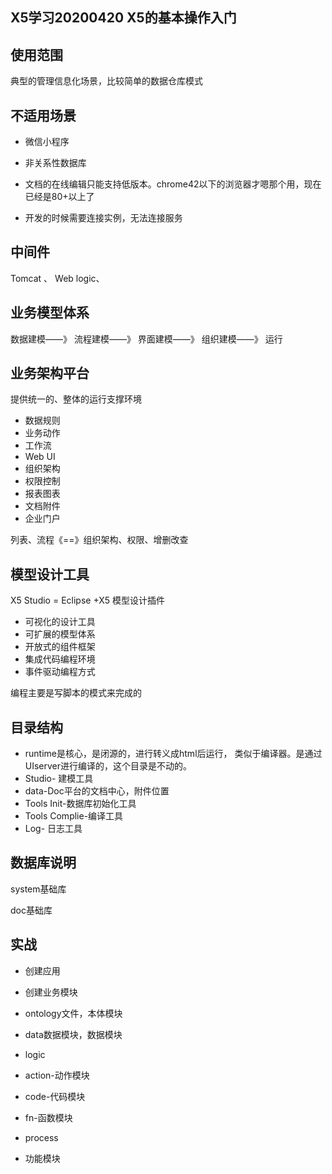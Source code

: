 ## X5学习20200420 X5的基本操作入门



## 使用范围

典型的管理信息化场景，比较简单的数据仓库模式



## 不适用场景

- 微信小程序

- 非关系性数据库

- 文档的在线编辑只能支持低版本。chrome42以下的浏览器才嗯那个用，现在已经是80+以上了

- 开发的时候需要连接实例，无法连接服务





## 中间件

Tomcat 、 Web logic、





## 业务模型体系

数据建模——》 流程建模——》 界面建模——》 组织建模——》 运行



## 业务架构平台

提供统一的、整体的运行支撑环境

- 数据规则
- 业务动作
- 工作流
- Web UI
- 组织架构
- 权限控制
- 报表图表
- 文档附件
- 企业门户



列表、流程《==》组织架构、权限、增删改查





## 模型设计工具

X5 Studio = Eclipse +X5 模型设计插件

- 可视化的设计工具
- 可扩展的模型体系
- 开放式的组件框架
- 集成代码编程环境
- 事件驱动编程方式



编程主要是写脚本的模式来完成的





## 目录结构

- runtime是核心，是闭源的，进行转义成html后运行， 类似于编译器。是通过UIserver进行编译的，这个目录是不动的。
- Studio- 建模工具
- data-Doc平台的文档中心，附件位置
- Tools Init-数据库初始化工具
- Tools Complie-编译工具
- Log- 日志工具





## 数据库说明

system基础库

doc基础库



## 实战

- 创建应用

- 创建业务模块

- ontology文件，本体模块

- data数据模块，数据模块

- logic
- action-动作模块 
- code-代码模块
- fn-函数模块
- process
- 功能模块




















